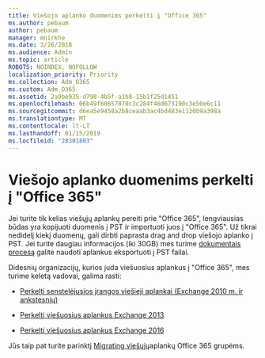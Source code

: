 ```yaml
---
title: Viešojo aplanko duomenims perkelti į "Office 365"
ms.author: pebaum
author: pebaum
manager: mnirkhe
ms.date: 3/26/2018
ms.audience: Admin
ms.topic: article
ROBOTS: NOINDEX, NOFOLLOW
localization_priority: Priority
ms.collection: Adm_O365
ms.custom: Adm_O365
ms.assetid: 2a9be935-d798-4b5f-a1b8-15b1f25d1451
ms.openlocfilehash: 06b49f60657070c3c284f46d673190c3e50e6c11
ms.sourcegitcommit: d6ea5e9458a2b8ceaab3ac4bd483e1130b9a398a
ms.translationtype: MT
ms.contentlocale: lt-LT
ms.lasthandoff: 01/15/2019
ms.locfileid: "28301803"
---
```

# <a name="migrate-public-folder-data-to-office-365"></a>Viešojo aplanko duomenims perkelti į "Office 365"

Jei turite tik kelias viešųjų aplankų pereiti prie "Office 365", lengviausias būdas yra kopijuoti duomenis į PST ir importuoti juos į "Office 365". Už tikrai nedidelį kiekį duomenų, gali dirbti paprasta drag and drop viešojo aplanko į PST. Jei turite daugiau informacijos (iki 30GB) mes turime [dokumentais procesą](https://technet.microsoft.com/en-us/library/dn874017%28v=exchg.150%29.aspx#PSTMigrate) galite naudoti aplankus eksportuoti į PST failai. 
  
Didesnių organizacijų, kurios juda viešuosius aplankus į "Office 365", mes turime keletą vadovai, galima rasti:
  
- [Perkelti senstelėjusios įrangos viešieji aplankai (Exchange 2010 m. ir ankstesnių)](https://technet.microsoft.com/en-us/library/dn874017%28v=exchg.150%29.aspx)
    
- [Perkelti viešuosius aplankus Exchange 2013](https://technet.microsoft.com/en-us/library/mt798260%28v=exchg.150%29.aspx)
    
- [Perkelti viešuosius aplankus Exchange 2016](https://technet.microsoft.com/en-us/library/mt798260%28v=exchg.160%29.aspx)
    
Jūs taip pat turite parinktį [Migrating viešųjų](https://technet.microsoft.com/library/mt843872%28v=exchg.150%29.aspx)aplankų Office 365 grupėms.
  

